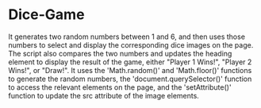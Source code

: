 # Dice-Game
It generates two random numbers between 1 and 6, and then uses those numbers to select and display the corresponding dice images on the page. The script also compares the two numbers and updates the heading element to display the result of the game, either "Player 1 Wins!", "Player 2 Wins!", or "Draw!". It uses the 'Math.random()' and 'Math.floor()' functions to generate the random numbers, the 'document.querySelector()' function to access the relevant elements on the page, and the 'setAttribute()' function to update the src attribute of the image elements.
